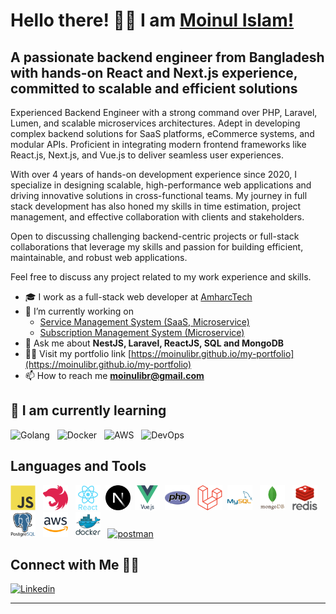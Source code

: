 # Hello there! 👋🏻 I am [Moinul Islam!](https://www.linkedin.com/in/moinulibr/)

## A passionate backend engineer from Bangladesh with hands-on React and Next.js experience, committed to scalable and efficient solutions

Experienced Backend Engineer with a strong command over PHP, Laravel, Lumen, and scalable microservices architectures. Adept in developing complex backend solutions for SaaS platforms, eCommerce systems, and modular APIs. Proficient in integrating modern frontend frameworks like React.js, Next.js, and Vue.js to deliver seamless user experiences.

With over 4 years of hands-on development experience since 2020, I specialize in designing scalable, high-performance web applications and driving innovative solutions in cross-functional teams. My journey in full stack development has also honed my skills in time estimation, project management, and effective collaboration with clients and stakeholders.

Open to discussing challenging backend-centric projects or full-stack collaborations that leverage my skills and passion for building efficient, maintainable, and robust web applications.


Feel free to discuss any project related to my work experience and skills.

- 🎓 I work as a full-stack web developer at [AmharcTech](https://amharctech.com/)
- 🔭 I’m currently working on 
    - [Service Management System (SaaS, Microservice)](https://amharctech.com/software/at-sms/)
    - [Subscription Management System (Microservice)](https://subscription.amharctech.com/)
- 💬 Ask me about **NestJS, Laravel, ReactJS, SQL and MongoDB**
- 👨‍💻 Visit my portfolio link [https://moinulibr.github.io/my-portfolio](https://moinulibr.github.io/my-portfolio)
- 📫 How to reach me **moinulibr@gmail.com**

## 🌱 I am currently learning

![Golang](https://img.shields.io/badge/Golang-01ADD8?style=for-the-badge&logo=go&logoColor=white) &nbsp;
![Docker](https://img.shields.io/badge/Docker-339933?style=for-the-badge&logo=docker&logoColor=white) &nbsp;
![AWS](https://img.shields.io/badge/AWS-FF9900?style=for-the-badge&logo=amazonwebservices&logoColor=white) &nbsp;
![DevOps](https://img.shields.io/badge/DevOps-C21325?style=for-the-badge&logoColor=white)

## Languages and Tools

<a href="https://developer.mozilla.org/en-US/docs/Web/JavaScript" target="_blank" rel="noreferrer"> <img src="https://raw.githubusercontent.com/devicons/devicon/master/icons/javascript/javascript-original.svg" alt="javascript" width="40" height="40"/></a> &nbsp;
<a href="https://developer.mozilla.org/en-US/docs/Web/NestJS" target="_blank" rel="noreferrer"><img src="https://raw.githubusercontent.com/devicons/devicon/master/icons/nestjs/nestjs-original.svg" alt="nestjs" width="40" height="40"/></a> &nbsp;
<a href="https://reactjs.org/" target="_blank" rel="noreferrer"><img src="https://raw.githubusercontent.com/devicons/devicon/master/icons/react/react-original-wordmark.svg" alt="react" width="40" height="40"/></a>&nbsp;
<a href="https://nextjs.org/" target="_blank" rel="noreferrer"><img src="https://raw.githubusercontent.com/devicons/devicon/master/icons/nextjs/nextjs-original.svg" alt="nextjs" width="40" height="40"/></a>&nbsp;
<a href="https://vuejs.org/" target="_blank" rel="noreferrer"><img src="https://raw.githubusercontent.com/devicons/devicon/master/icons/vuejs/vuejs-original-wordmark.svg" alt="vuejs" width="40" height="40"/></a>&nbsp;
<a href="https://www.php.net" target="_blank" rel="noreferrer"><img src="https://raw.githubusercontent.com/devicons/devicon/master/icons/php/php-original.svg" alt="php" width="40" height="40"/></a> &nbsp;
<a href="https://laravel.com/" target="_blank" rel="noreferrer"><img src="https://raw.githubusercontent.com/devicons/devicon/master/icons/laravel/laravel-original.svg" alt="laravel" width="40" height="40"/></a>&nbsp;
<a href="https://mariadb.org/" target="_blank" rel="noreferrer"><img src="https://raw.githubusercontent.com/devicons/devicon/master/icons/mysql/mysql-original-wordmark.svg" alt="mysql" width="40" height="40"/></a> &nbsp;
<a href="https://www.mongodb.com/" target="_blank" rel="noreferrer"><img src="https://raw.githubusercontent.com/devicons/devicon/master/icons/mongodb/mongodb-original-wordmark.svg" alt="mongodb" width="40" height="40"/></a> &nbsp;
<a href="https://redis.io" target="_blank" rel="noreferrer"><img src="https://raw.githubusercontent.com/devicons/devicon/master/icons/redis/redis-original-wordmark.svg" alt="redis" width="40" height="40"/></a> &nbsp;
<a href="https://www.postgresql.org" target="_blank" rel="noreferrer"><img src="https://raw.githubusercontent.com/devicons/devicon/master/icons/postgresql/postgresql-original-wordmark.svg" alt="postgresql" width="40" height="40"/></a> &nbsp;
<a href="https://aws.amazon.com" target="_blank" rel="noreferrer"><img src="https://raw.githubusercontent.com/devicons/devicon/master/icons/amazonwebservices/amazonwebservices-original-wordmark.svg" alt="aws" width="40" height="40"/></a> &nbsp;
<a href="https://www.docker.com/" target="_blank" rel="noreferrer"><img src="https://raw.githubusercontent.com/devicons/devicon/master/icons/docker/docker-original-wordmark.svg" alt="docker" width="40" height="40"/></a> &nbsp;
<a href="https://postman.com" target="_blank" rel="noreferrer"><img src="https://www.vectorlogo.zone/logos/getpostman/getpostman-icon.svg" alt="postman" width="40" height="40"/></a>

## Connect with Me 🤝🏻

[![Linkedin](https://img.shields.io/badge/LinkedIn-0077B5?style=flat-square&logo=linkedin&logoColor=white)](https://www.linkedin.com/in/moinulibr/) &nbsp;
<!--[![stackoverflow](https://img.shields.io/badge/StackOverflow-orange?style=flat-square&logo=stackoverflow&logoColor=white)](https://stackoverflow.com/users/7766069/) &nbsp;
[![Facebook](https://img.shields.io/badge/Facebook-1877F2?style=flat-square&logo=facebook&logoColor=white)](https://www.facebook.com/moinulibr.me)--->

<!-- Thanks for dropping by to view my profile. Have a nice day. -->

---
<!---
[![moinulibr](https://github-readme-stats.vercel.app/api?username=moinulibr&show_icons=true&locale=en)](https://github-readme-stats.vercel.app/api?username=moinulibr&show_icons=true&locale=en)

[![moinulibr](https://github-readme-streak-stats.herokuapp.com/?user=moinulibr&)](https://github-readme-streak-stats.herokuapp.com/?user=moinulibr)

[![moinulibr](https://github-readme-stats.vercel.app/api/top-langs?username=moinulibr&show_icons=true&locale=en&layout=compact)](https://github-readme-stats.vercel.app/api/top-langs?username=moinulibr&show_icons=true&locale=en&layout=compact)
-->
